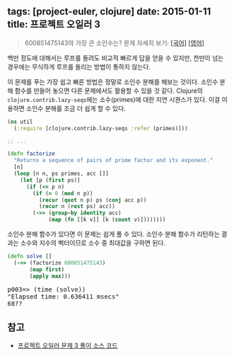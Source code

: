 tags: [project-euler, clojure]
date: 2015-01-11
title: 프로젝트 오일러 3
---
> 600851475143의 가장 큰 소인수는?
> 문제 자세히 보기: [[국어]](http://euler.synap.co.kr/prob_detail.php?id=3) [[영어]](https://projecteuler.net/problem=3)

백만 정도에 대해서는 루프를 돌려도 비교적 빠르게 답을 얻을 수 있지만, 천만이 넘는 경우에는 무식하게 루프를 돌리는 방법이 통하지 않는다.
<!--more-->

이 문제를 푸는 가장 쉽고 빠른 방법은 정말로 소인수 분해를 해보는 것이다. 소인수 분해 함수를 만들어 놓으면 다른 문제에서도 활용할 수 있을 것 같다. Clojure의 `clojure.contrib.lazy-seqs`에는 소수(primes)에 대한 지연 시퀀스가 있다. 이걸 이용하면 소인수 분해를 조금 더 쉽게 할 수 있다.

```clojure
(ns util
  (:require [clojure.contrib.lazy-seqs :refer (primes)]))

;; ...

(defn factorize
  "Returns a sequence of pairs of prime factor and its exponent."
  [n]
  (loop [n n, ps primes, acc []]
    (let [p (first ps)]
      (if (<= p n)
        (if (= 0 (mod n p))
          (recur (quot n p) ps (conj acc p))
          (recur n (rest ps) acc))
        (->> (group-by identity acc)
             (map (fn [[k v]] [k (count v)])))))))
```

소인수 분해 함수가 있다면 이 문제는 쉽게 풀 수 있다. 소인수 분해 함수가 리턴하는 결과는 소수와 지수의 벡터이므로 소수 중 최대값을 구하면 된다.

```clojure
(defn solve []
  (->> (factorize 600851475143)
       (map first)
       (apply max)))
```

<pre class="console">
p003=> (time (solve))
"Elapsed time: 0.636411 msecs"
68??
</pre>

## 참고
* [프로젝트 오일러 문제 3 풀이 소스 코드](https://github.com/ntalbs/euler/blob/master/src/p003.clj)
